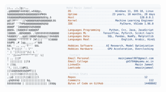 <picture>
  <source srcset="https://raw.githubusercontent.com/mmazinjameel/mmazinjameel/main/dark_mode.svg?v=1759486255" media="(prefers-color-scheme: dark)">
  <img src="https://raw.githubusercontent.com/mmazinjameel/mmazinjameel/main/light_mode.svg?v=1759486255">
</picture>
